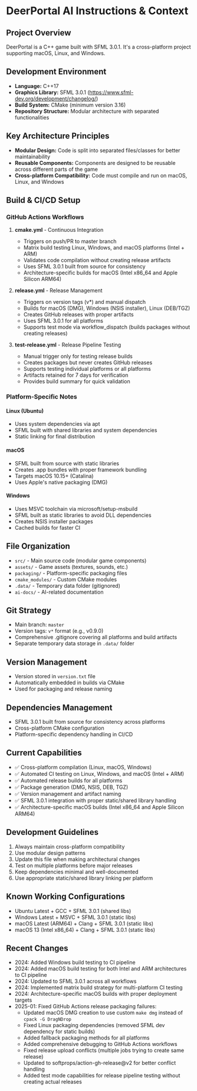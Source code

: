 # DeerPortal AI Instructions & Context

## Project Overview
DeerPortal is a C++ game built with SFML 3.0.1. It's a cross-platform project supporting macOS, Linux, and Windows.

## Development Environment
- **Language:** C++17
- **Graphics Library:** SFML 3.0.1 (https://www.sfml-dev.org/development/changelog/)
- **Build System:** CMake (minimum version 3.16)
- **Repository Structure:** Modular architecture with separated functionalities

## Key Architecture Principles
- **Modular Design:** Code is split into separated files/classes for better maintainability
- **Reusable Components:** Components are designed to be reusable across different parts of the game
- **Cross-platform Compatibility:** Code must compile and run on macOS, Linux, and Windows

## Build & CI/CD Setup

### GitHub Actions Workflows
1. **cmake.yml** - Continuous Integration
   - Triggers on push/PR to master branch
   - Matrix build testing Linux, Windows, and macOS platforms (Intel + ARM)
   - Validates code compilation without creating release artifacts
   - Uses SFML 3.0.1 built from source for consistency
   - Architecture-specific builds for macOS (Intel x86_64 and Apple Silicon ARM64)

2. **release.yml** - Release Management  
   - Triggers on version tags (v*) and manual dispatch
   - Builds for macOS (DMG), Windows (NSIS installer), Linux (DEB/TGZ)
   - Creates GitHub releases with proper artifacts
   - Uses SFML 3.0.1 for all platforms
   - Supports test mode via workflow_dispatch (builds packages without creating releases)

3. **test-release.yml** - Release Pipeline Testing
   - Manual trigger only for testing release builds
   - Creates packages but never creates GitHub releases
   - Supports testing individual platforms or all platforms
   - Artifacts retained for 7 days for verification
   - Provides build summary for quick validation

### Platform-Specific Notes

#### Linux (Ubuntu)
- Uses system dependencies via apt
- SFML built with shared libraries and system dependencies
- Static linking for final distribution

#### macOS
- SFML built from source with static libraries
- Creates .app bundles with proper framework bundling
- Targets macOS 10.15+ (Catalina)
- Uses Apple's native packaging (DMG)

#### Windows
- Uses MSVC toolchain via microsoft/setup-msbuild
- SFML built as static libraries to avoid DLL dependencies
- Creates NSIS installer packages
- Cached builds for faster CI

## File Organization
- `src/` - Main source code (modular game components)
- `assets/` - Game assets (textures, sounds, etc.)
- `packaging/` - Platform-specific packaging files
- `cmake_modules/` - Custom CMake modules
- `.data/` - Temporary data folder (gitignored)
- `ai-docs/` - AI-related documentation

## Git Strategy
- Main branch: `master`
- Version tags: `v*` format (e.g., v0.9.0)
- Comprehensive .gitignore covering all platforms and build artifacts
- Separate temporary data storage in `.data/` folder

## Version Management
- Version stored in `version.txt` file
- Automatically embedded in builds via CMake
- Used for packaging and release naming

## Dependencies Management
- SFML 3.0.1 built from source for consistency across platforms
- Cross-platform CMake configuration
- Platform-specific dependency handling in CI/CD

## Current Capabilities
- ✅ Cross-platform compilation (Linux, macOS, Windows)
- ✅ Automated CI testing on Linux, Windows, and macOS (Intel + ARM)
- ✅ Automated release builds for all platforms
- ✅ Package generation (DMG, NSIS, DEB, TGZ)
- ✅ Version management and artifact naming
- ✅ SFML 3.0.1 integration with proper static/shared library handling
- ✅ Architecture-specific macOS builds (Intel x86_64 and Apple Silicon ARM64)

## Development Guidelines
1. Always maintain cross-platform compatibility
2. Use modular design patterns
3. Update this file when making architectural changes
4. Test on multiple platforms before major releases
5. Keep dependencies minimal and well-documented
6. Use appropriate static/shared library linking per platform

## Known Working Configurations
- Ubuntu Latest + GCC + SFML 3.0.1 (shared libs)
- Windows Latest + MSVC + SFML 3.0.1 (static libs)  
- macOS Latest (ARM64) + Clang + SFML 3.0.1 (static libs)
- macOS 13 (Intel x86_64) + Clang + SFML 3.0.1 (static libs)

## Recent Changes
- 2024: Added Windows build testing to CI pipeline
- 2024: Added macOS build testing for both Intel and ARM architectures to CI pipeline
- 2024: Updated to SFML 3.0.1 across all workflows
- 2024: Implemented matrix build strategy for multi-platform CI testing
- 2024: Architecture-specific macOS builds with proper deployment targets
- 2025-01: Fixed GitHub Actions release packaging failures:
  - Updated macOS DMG creation to use custom `make dmg` instead of `cpack -G DragNDrop`
  - Fixed Linux packaging dependencies (removed SFML dev dependency for static builds)
  - Added fallback packaging methods for all platforms
  - Added comprehensive debugging to GitHub Actions workflows
  - Fixed release upload conflicts (multiple jobs trying to create same release)
  - Updated to softprops/action-gh-release@v2 for better conflict handling
  - Added test mode capabilities for release pipeline testing without creating actual releases
